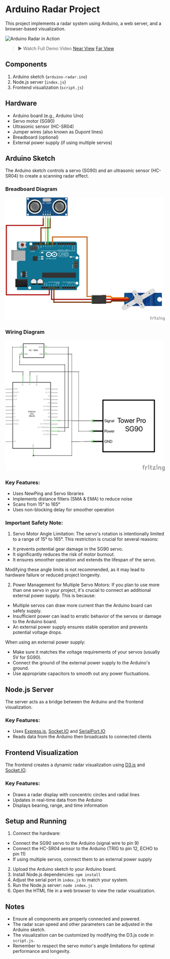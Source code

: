 # Arduino Radar Project

This project implements a radar system using Arduino, a web server, and a browser-based visualization.

![Arduino Radar in Action](gif/arduino-radar-near.gif)

> ▶ Watch Full Demo Video
> [Near View](https://drive.google.com/file/d/1RLs03wlpeaNTwjk6VNf9T1w8mKSTP_-Q/view)
> [Far View](https://drive.google.com/file/d/1eQOlattvHD124RTTWSIaN7CsMJj24V4R/view)

## Components

1. Arduino sketch (`arduino-radar.ino`)
2. Node.js server (`index.js`)
3. Frontend visualization (`script.js`)

## Hardware

- Arduino board (e.g., Arduino Uno)
- Servo motor (SG90)
- Ultrasonic sensor (HC-SR04)
- Jumper wires (also known as Dupont lines)
- Breadboard (optional)
- External power supply (if using multiple servos)

## Arduino Sketch

The Arduino sketch controls a servo (SG90) and an ultrasonic sensor (HC-SR04) to create a scanning radar effect.

### Breadboard Diagram

![arduino-radar_breadboard](diagram/arduino-radar_breadboard.png)

### Wiring Diagram

![arduino-radar_wiring](diagram/arduino-radar_wiring.png)

### Key Features:

- Uses NewPing and Servo libraries
- Implements distance filters (SMA & EMA) to reduce noise
- Scans from 15° to 165°
- Uses non-blocking delay for smoother operation

### Important Safety Note:

1. Servo Motor Angle Limitation: The servo's rotation is intentionally limited to a range of 15° to 165°. This restriction is crucial for several reasons:

- It prevents potential gear damage in the SG90 servo.
- It significantly reduces the risk of motor burnout.
- It ensures smoother operation and extends the lifespan of the servo.

Modifying these angle limits is not recommended, as it may lead to hardware failure or reduced project longevity.

2. Power Management for Multiple Servo Motors: If you plan to use more than one servo in your project, it's crucial to connect an additional external power supply. This is because:

- Multiple servos can draw more current than the Arduino board can safely supply.
- Insufficient power can lead to erratic behavior of the servos or damage to the Arduino board.
- An external power supply ensures stable operation and prevents potential voltage drops.

When using an external power supply:

- Make sure it matches the voltage requirements of your servos (usually 5V for SG90).
- Connect the ground of the external power supply to the Arduino's ground.
- Use appropriate capacitors to smooth out any power fluctuations.

## Node.js Server

The server acts as a bridge between the Arduino and the frontend visualization.

### Key Features:

- Uses [Express.js](https://expressjs.com), [Socket.IO](https://socket.io) and [SerialPort.IO](https://serialport.io)
- Reads data from the Arduino then broadcasts to connected clients

## Frontend Visualization

The frontend creates a dynamic radar visualization using [D3.js](https://d3js.org) and [Socket.IO](https://socket.io).

### Key Features:

- Draws a radar display with concentric circles and radial lines
- Updates in real-time data from the Arduino
- Displays bearing, range, and time information

## Setup and Running

1. Connect the hardware:

- Connect the SG90 servo to the Arduino (signal wire to pin 9)
- Connect the HC-SR04 sensor to the Arduino (TRIG to pin 12, ECHO to pin 11)
- If using multiple servos, connect them to an external power supply

2. Upload the Arduino sketch to your Arduino board.
3. Install Node.js dependencies: `npm install`
4. Adjust the serial port in `index.js` to match your system.
5. Run the Node.js server: `node index.js`
6. Open the HTML file in a web browser to view the radar visualization.

## Notes

- Ensure all components are properly connected and powered.
- The radar scan speed and other parameters can be adjusted in the Arduino sketch.
- The visualization can be customized by modifying the D3.js code in `script.js`.
- Remember to respect the servo motor's angle limitations for optimal performance and longevity.
